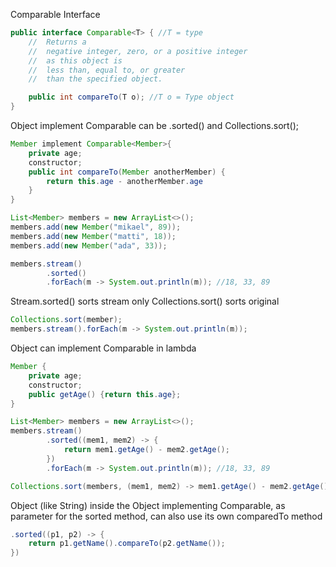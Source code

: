 Comparable Interface

```java
public interface Comparable<T> { //T = type
    //  Returns a 
    //  negative integer, zero, or a positive integer 
    //  as this object is 
    //  less than, equal to, or greater 
    //  than the specified object.

    public int compareTo(T o); //T o = Type object
}
```

Object implement Comparable can be .sorted() and Collections.sort();

```java
Member implement Comparable<Member>{
    private age;
    constructor;
    public int compareTo(Member anotherMember) {
        return this.age - anotherMember.age
    }
}

List<Member> members = new ArrayList<>();
members.add(new Member("mikael", 89));
members.add(new Member("matti", 18));
members.add(new Member("ada", 33));

members.stream()
        .sorted()
        .forEach(m -> System.out.println(m)); //18, 33, 89
```

Stream.sorted() sorts stream only
Collections.sort() sorts original

```java 
Collections.sort(member);
members.stream().forEach(m -> System.out.println(m));
```

Object can implement Comparable in lambda

```java
Member {
    private age;
    constructor;
    public getAge() {return this.age};
}

List<Member> members = new ArrayList<>();
members.stream()
        .sorted((mem1, mem2) -> {
            return mem1.getAge() - mem2.getAge();
        })
        .forEach(m -> System.out.println(m)); //18, 33, 89
```

```java
Collections.sort(members, (mem1, mem2) -> mem1.getAge() - mem2.getAge());
```

Object (like String) inside the Object implementing Comparable, as parameter for the sorted method, 
can also use its own comparedTo method

```java
.sorted((p1, p2) -> {
    return p1.getName().compareTo(p2.getName());
})
```


